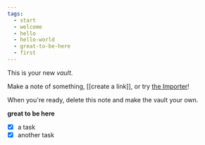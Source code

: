 ```yaml
---
tags:
  - start
  - welcome
  - hello
  - hello-world
  - great-to-be-here
  - first
---
```

This is your new *vault*.

Make a note of something, [[create a link]], or try [the Importer](https://help.obsidian.md/Plugins/Importer)!

When you're ready, delete this note and make the vault your own.

**great to be here**

- [x] a task
- [x] another task
